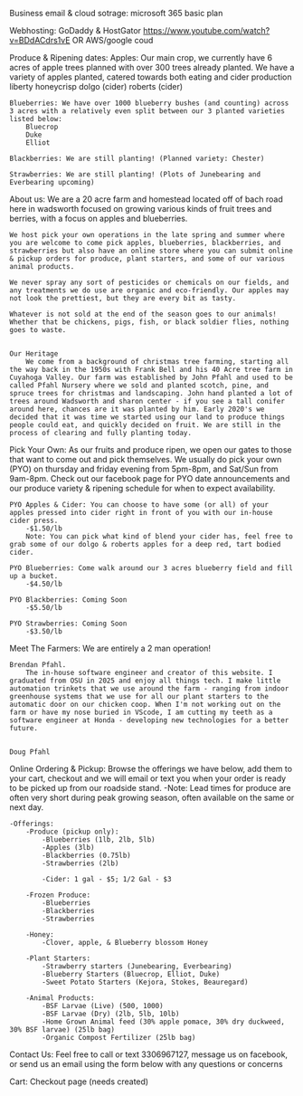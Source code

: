 Business email & cloud sotrage: microsoft 365 basic plan

Webhosting: GoDaddy & HostGator https://www.youtube.com/watch?v=BDdACdrs1vE OR AWS/google coud



Produce & Ripening dates:
    Apples: Our main crop, we currently have 6 acres of apple trees planned with over 300 trees already planted. We have a variety of apples planted, catered towards both eating and cider production
        liberty
        honeycrisp 
        dolgo (cider)
        roberts (cider)
        

    Blueberries: We have over 1000 blueberry bushes (and counting) across 3 acres with a relatively even split between our 3 planted varieties listed below:
        Bluecrop
        Duke 
        Elliot

    Blackberries: We are still planting! (Planned variety: Chester)

    Strawberries: We are still planting! (Plots of Junebearing and Everbearing upcoming)

    
About us:
    We are a 20 acre farm and homestead located off of bach road here in wadsworth focused on growing various kinds of fruit trees and berries, with a focus on apples and blueberries. 

    We host pick your own operations in the late spring and summer where you are welcome to come pick apples, blueberries, blackberries, and strawberries but also have an online store where you can submit online & pickup orders for produce, plant starters, and some of our various animal products. 

    We never spray any sort of pesticides or chemicals on our fields, and any treatments we do use are organic and eco-friendly. Our apples may not look the prettiest, but they are every bit as tasty.

    Whatever is not sold at the end of the season goes to our animals! Whether that be chickens, pigs, fish, or black soldier flies, nothing goes to waste. 


    Our Heritage 
        We come from a background of christmas tree farming, starting all the way back in the 1950s with Frank Bell and his 40 Acre tree farm in Cuyahoga Valley. Our farm was established by John Pfahl and used to be called Pfahl Nursery where we sold and planted scotch, pine, and spruce trees for christmas and landscaping. John hand planted a lot of trees around Wadsworth and sharon center - if you see a tall conifer around here, chances are it was planted by him. Early 2020's we decided that it was time we started using our land to produce things people could eat, and quickly decided on fruit. We are still in the process of clearing and fully planting today.

Pick Your Own:
    As our fruits and produce ripen, we open our gates to those that want to come out and pick themselves. We usually do pick your own (PYO) on thursday and friday evening from 5pm-8pm, and Sat/Sun from 9am-8pm. Check out our facebook page for PYO date announcements and our produce variety & ripening schedule for when to expect availability.

    PYO Apples & Cider: You can choose to have some (or all) of your apples pressed into cider right in front of you with our in-house cider press. 
        -$1.50/lb
        Note: You can pick what kind of blend your cider has, feel free to grab some of our dolgo & roberts apples for a deep red, tart bodied cider.

    PYO Blueberries: Come walk around our 3 acres blueberry field and fill up a bucket.
        -$4.50/lb

    PYO Blackberries: Coming Soon
        -$5.50/lb

    PYO Strawberries: Coming Soon
        -$3.50/lb
    

Meet The Farmers:
    We are entirely a 2 man operation!

    Brendan Pfahl. 
        The in-house software engineer and creator of this website. I graduated from OSU in 2025 and enjoy all things tech. I make little automation trinkets that we use around the farm - ranging from indoor greenhouse systems that we use for all our plant starters to the automatic door on our chicken coop. When I'm not working out on the farm or have my nose buried in VScode, I am cutting my teeth as a software engineer at Honda - developing new technologies for a better future. 


    Doug Pfahl


Online Ordering & Pickup:
    Browse the offerings we have below, add them to your cart, checkout and we will email or text you when your order is ready to be picked up from our roadside stand.
        -Note: Lead times for produce are often very short during peak growing season, often available on the same or next day.

    -Offerings: 
        -Produce (pickup only):
            -Blueberries (1lb, 2lb, 5lb)
            -Apples (3lb)
            -Blackberries (0.75lb)
            -Strawberries (2lb)

            -Cider: 1 gal - $5; 1/2 Gal - $3 

        -Frozen Produce:
            -Blueberries 
            -Blackberries 
            -Strawberries 

        -Honey:
            -Clover, apple, & Blueberry blossom Honey

        -Plant Starters:
            -Strawberry starters (Junebearing, Everbearing)
            -Blueberry Starters (Bluecrop, Elliot, Duke)
            -Sweet Potato Starters (Kejora, Stokes, Beauregard)

        -Animal Products:
            -BSF Larvae (Live) (500, 1000)
            -BSF Larvae (Dry) (2lb, 5lb, 10lb)
            -Home Grown Animal feed (30% apple pomace, 30% dry duckweed, 30% BSF larvae) (25lb bag)
            -Organic Compost Fertilizer (25lb bag)


Contact Us: 
    Feel free to call or text 3306967127, message us on facebook, or send us an email using the form below with any questions or concerns


Cart:
    Checkout page (needs created)





